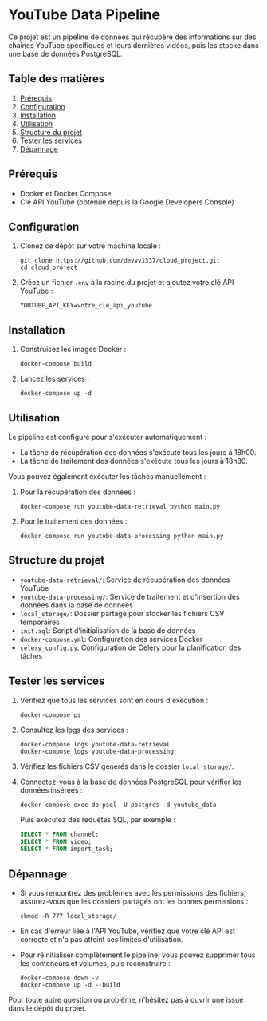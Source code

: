 # YouTube Data Pipeline

Ce projet est un pipeline de données qui récupère des informations sur des chaînes YouTube spécifiques et leurs dernières vidéos, puis les stocke dans une base de données PostgreSQL.

## Table des matières

1. [Prérequis](#prérequis)
2. [Configuration](#configuration)
3. [Installation](#installation)
4. [Utilisation](#utilisation)
5. [Structure du projet](#structure-du-projet)
6. [Tester les services](#tester-les-services)
7. [Dépannage](#dépannage)

## Prérequis

- Docker et Docker Compose
- Clé API YouTube (obtenue depuis la Google Developers Console)

## Configuration

1. Clonez ce dépôt sur votre machine locale :
   ```
   git clone https://github.com/devvv1337/cloud_project.git
   cd cloud_project
   ```

2. Créez un fichier `.env` à la racine du projet et ajoutez votre clé API YouTube :
   ```
   YOUTUBE_API_KEY=votre_clé_api_youtube
   ```

## Installation

1. Construisez les images Docker :
   ```
   docker-compose build
   ```

2. Lancez les services :
   ```
   docker-compose up -d
   ```

## Utilisation

Le pipeline est configuré pour s'exécuter automatiquement :
- La tâche de récupération des données s'exécute tous les jours à 18h00.
- La tâche de traitement des données s'exécute tous les jours à 18h30.

Vous pouvez également exécuter les tâches manuellement :

1. Pour la récupération des données :
   ```
   docker-compose run youtube-data-retrieval python main.py
   ```

2. Pour le traitement des données :
   ```
   docker-compose run youtube-data-processing python main.py
   ```

## Structure du projet

- `youtube-data-retrieval/`: Service de récupération des données YouTube
- `youtube-data-processing/`: Service de traitement et d'insertion des données dans la base de données
- `local_storage/`: Dossier partagé pour stocker les fichiers CSV temporaires
- `init.sql`: Script d'initialisation de la base de données
- `docker-compose.yml`: Configuration des services Docker
- `celery_config.py`: Configuration de Celery pour la planification des tâches

## Tester les services

1. Vérifiez que tous les services sont en cours d'exécution :
   ```
   docker-compose ps
   ```

2. Consultez les logs des services :
   ```
   docker-compose logs youtube-data-retrieval
   docker-compose logs youtube-data-processing
   ```

3. Vérifiez les fichiers CSV générés dans le dossier `local_storage/`.

4. Connectez-vous à la base de données PostgreSQL pour vérifier les données insérées :
   ```
   docker-compose exec db psql -U postgres -d youtube_data
   ```
   Puis exécutez des requêtes SQL, par exemple :
   ```sql
   SELECT * FROM channel;
   SELECT * FROM video;
   SELECT * FROM import_task;
   ```

## Dépannage

- Si vous rencontrez des problèmes avec les permissions des fichiers, assurez-vous que les dossiers partagés ont les bonnes permissions :
  ```
  chmod -R 777 local_storage/
  ```

- En cas d'erreur liée à l'API YouTube, vérifiez que votre clé API est correcte et n'a pas atteint ses limites d'utilisation.

- Pour réinitialiser complètement le pipeline, vous pouvez supprimer tous les conteneurs et volumes, puis reconstruire :
  ```
  docker-compose down -v
  docker-compose up -d --build
  ```

Pour toute autre question ou problème, n'hésitez pas à ouvrir une issue dans le dépôt du projet.
